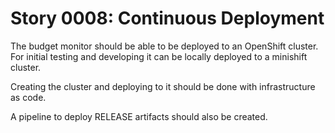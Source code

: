 # Story 0008: Continuous Deployment

The budget monitor should be able to be deployed to an OpenShift cluster. For initial testing and developing it can be locally deployed to a minishift cluster.

Creating the cluster and deploying to it should be done with infrastructure as code.

A pipeline to deploy RELEASE artifacts should also be created.